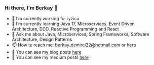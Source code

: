 ### Hi there, I'm Berkay 👋
- 🔭 I’m currently working for iyzico
- 🌱 I’m currently learning Java 17, Microservices, Event Driven Architecture, DDD, Reactive Programming and React
- 💬 Ask me about Java, Microservices, Spring Frameworks, Software Architecture, Design Patterns
- 📫 How to reach me: berkay_demirel22@hotmail.com or [here](https://www.linkedin.com/in/berkay22demirel)
- 📖  You can see my blog posts [here](http://berkay22demirel.blogspot.com)
- 📕 You can see my medium posts [here](https://berkay22demirel.medium.com)
